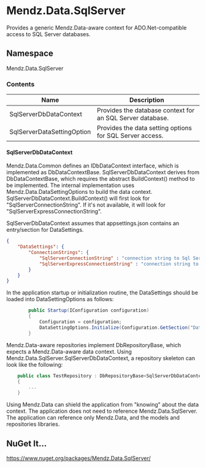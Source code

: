 # Mendz.Data.SqlServer
Provides a generic Mendz.Data-aware context for ADO.Net-compatible access to SQL Server databases.
## Namespace
Mendz.Data.SqlServer
### Contents
Name | Description
---- | -----------
SqlServerDbDataContext | Provides the database context for an SQL Server database.
SqlServerDataSettingOption | Provides the data setting options for SQL Server access.
#### SqlServerDbDataContext
Mendz.Data.Common defines an IDbDataContext interface, which is implemented as DbDataContextBase.
SqlServerDbDataContext derives from DbDataContextBase, which requires the abstract BuildContext() method to be implemented.
The internal implementation uses Mendz.Data.DataSettingOptions to build the data context.
SqlServerDbDataContext.BuildContext() will first look for "SqlServerConnectionString".
If it's not available, it will look for "SqlServerExpressConnectionString".

SqlServerDbDataContext assumes that appsettings.json contains an entry/section for DataSettings.
```JSON
{
    "DataSettings": {
        "ConnectionStrings": {
            "SqlServerConnectionString" : "connection string to Sql Server",
            "SqlServerExpressConnectionString" : "connection string to Sql Server express (LocalDB)"
        }
    }
}
```
In the application startup or initialization routine, the DataSettings should be loaded into DataSettingOptions as follows:
```C#
        public Startup(IConfiguration configuration)
        {
            Configuration = configuration;
            DataSettingOptions.Initialize(Configuration.GetSection("DataSettings").Get<DataSettings>());
        }
```
Mendz.Data-aware repositories implement DbRepositoryBase, which expects a Mendz.Data-aware data context.
Using Mendz.Data.SqlServer.SqlServerDbDataContext, a repository skeleton can look like the following:
```C#
    public class TestRepository : DbRepositoryBase<SqlServerDbDataContext>
    {
        ...
    }
```
Using Mendz.Data can shield the application from "knowing" about the data context.
The application does not need to reference Mendz.Data.SqlServer.
The application can reference only Mendz.Data, and the models and repositories libraries.
## NuGet It...
https://www.nuget.org/packages/Mendz.Data.SqlServer/
